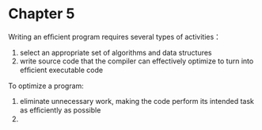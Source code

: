 # Chapter 5

Writing an efﬁcient program requires several types of activities：

1. select an appropriate set of algorithms and data structures
2. write source code that the compiler can effectively optimize to turn into efﬁcient executable code

To optimize a program:

1. eliminate unnecessary work, making the code perform its intended task as efﬁciently as possible
2. 